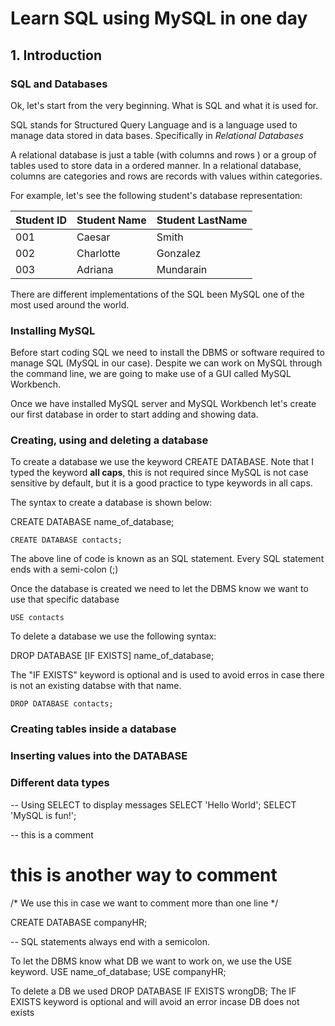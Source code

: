 
# Learn SQL using MySQL in one day

## 1. Introduction

### SQL and Databases
Ok, let's start from the very beginning. What is SQL and what it is used for.

SQL stands for Structured Query Language and is a language used
to manage data stored in data bases. Specifically in *Relational Databases*

A relational database is just a table \(with columns and rows \) or a group of tables used to store data in a ordered manner.
In a relational database, columns are categories and rows are records
with values within categories.

For example, let's see the following student's database representation:

Student ID | Student Name | Student LastName
---------- | ------------ | ----------------
001 | Caesar | Smith
002 | Charlotte | Gonzalez
003 | Adriana | Mundarain

There are different implementations of the SQL been MySQL one of the most used around the world.


### Installing MySQL

Before start coding SQL we need to install the DBMS or software required to manage SQL (MySQL in our case). Despite we can work on MySQL through the command line, we are going to make use of a GUI called MySQL Workbench.

Once we have installed MySQL server and MySQL Workbench let's create our first database in order to start adding and showing data.

### Creating, using and deleting a database

To create a database we use the keyword CREATE DATABASE. Note that I typed the keyword **all caps**, this is not required since MySQL is not case sensitive by default, but it is a good practice to type keywords in all caps.

The syntax to create a database is shown below:

CREATE DATABASE name_of_database;

```
CREATE DATABASE contacts;
```

The above line of code is known as an SQL statement. Every SQL statement ends with a semi-colon \(;\)

Once the database is created we need to let the DBMS know we want to use that specific database

```
USE contacts
```

To delete a database we use the following syntax:

DROP DATABASE [IF EXISTS] name_of_database;

The "IF EXISTS" keyword is optional and is used to avoid erros in case there is not an existing databse with that name.

```
DROP DATABASE contacts;
```

### Creating tables inside a database

### Inserting values into the DATABASE


### Different data types








-- Using SELECT to display messages
SELECT 'Hello World';
SELECT 'MySQL is fun!';

-- this is a comment
# this is another way to comment
/* We use this
in case we want
to comment more than
one line */

CREATE DATABASE companyHR;

-- SQL statements always end with a semicolon.

To let the DBMS know what DB we want to work on, we use the USE keyword.
USE name_of_database;
USE companyHR;

To delete a DB we used
DROP DATABASE IF EXISTS wrongDB;
The IF EXISTS keyword is optional and will avoid an error incase DB does not exists
